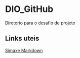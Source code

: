 # DIO_GitHub
Diretorio para o desafio de projeto

## Links uteis
[Simaxe Markdown](https://www.markdownguide.org/basic-syntax/)
